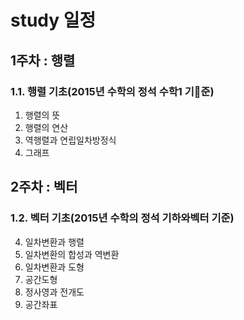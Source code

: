 # study 일정

## 1주차 : 행렬

### 1.1. 행렬 기초(2015년 수학의 정석 수학1 기준)

1. 행렬의 뜻
2. 행렬의 연산
3. 역행렬과 연립일차방정식
4. 그래프

## 2주차 : 벡터

### 1.2. 벡터 기초(2015년 수학의 정석 기하와벡터 기준)

4. 일차변환과 행렬
5. 일차변환의 합성과 역변환
6. 일차변환과 도형
7. 공간도형
8. 정사영과 전개도
9. 공간좌표
